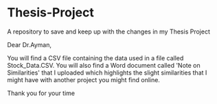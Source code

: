 # Thesis-Project
A repository to save and keep up with the changes in my Thesis Project

Dear Dr.Ayman,

You will find a CSV file containing the data used in a file called Stock_Data.CSV. You will also find a Word document called 'Note on Similarities' that I uploaded which highlights the slight
similarities that I might have with another project you might find online.

Thank you for your time
